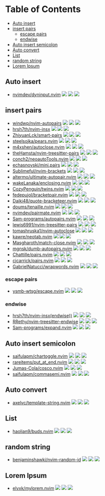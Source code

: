 # Table of Contents

<!-- toc -->

- [Auto insert](#auto-insert)
- [insert pairs](#insert-pairs)
  * [escape pairs](#escape-pairs)
  * [endwise](#endwise)
- [Auto insert semicolon](#auto-insert-semicolon)
- [Auto convert](#auto-convert)
- [List](#list)
- [random string](#random-string)
- [Lorem Ipsum](#lorem-ipsum)

<!-- tocstop -->

## Auto insert

- [nvimdev/dyninput.nvim](https://github.com/nvimdev/dyninput.nvim) ![](https://img.shields.io/github/stars/nvimdev/dyninput.nvim) ![](https://img.shields.io/github/last-commit/nvimdev/dyninput.nvim) ![](https://img.shields.io/github/commit-activity/y/nvimdev/dyninput.nvim)

## insert pairs

- [windwp/nvim-autopairs](https://github.com/windwp/nvim-autopairs) ![](https://img.shields.io/github/stars/windwp/nvim-autopairs) ![](https://img.shields.io/github/last-commit/windwp/nvim-autopairs) ![](https://img.shields.io/github/commit-activity/y/windwp/nvim-autopairs)
- [hrsh7th/nvim-insx](https://github.com/hrsh7th/nvim-insx) ![](https://img.shields.io/github/stars/hrsh7th/nvim-insx) ![](https://img.shields.io/github/last-commit/hrsh7th/nvim-insx) ![](https://img.shields.io/github/commit-activity/y/hrsh7th/nvim-insx)
- [ZhiyuanLck/smart-pairs](https://github.com/ZhiyuanLck/smart-pairs) ![](https://img.shields.io/github/stars/ZhiyuanLck/smart-pairs) ![](https://img.shields.io/github/last-commit/ZhiyuanLck/smart-pairs) ![](https://img.shields.io/github/commit-activity/y/ZhiyuanLck/smart-pairs)
- [steelsojka/pears.nvim](https://github.com/steelsojka/pears.nvim) ![](https://img.shields.io/github/stars/steelsojka/pears.nvim) ![](https://img.shields.io/github/last-commit/steelsojka/pears.nvim) ![](https://img.shields.io/github/commit-activity/y/steelsojka/pears.nvim)
- [m4xshen/autoclose.nvim](https://github.com/m4xshen/autoclose.nvim) ![](https://img.shields.io/github/stars/m4xshen/autoclose.nvim) ![](https://img.shields.io/github/last-commit/m4xshen/autoclose.nvim) ![](https://img.shields.io/github/commit-activity/y/m4xshen/autoclose.nvim)
- [theHamsta/nvim-treesitter-pairs](https://github.com/theHamsta/nvim-treesitter-pairs) ![](https://img.shields.io/github/stars/theHamsta/nvim-treesitter-pairs) ![](https://img.shields.io/github/last-commit/theHamsta/nvim-treesitter-pairs) ![](https://img.shields.io/github/commit-activity/y/theHamsta/nvim-treesitter-pairs)
- [conch2/neoautoTools.nvim](https://github.com/conch2/neoautoTools.nvim) ![](https://img.shields.io/github/stars/conch2/neoautoTools.nvim) ![](https://img.shields.io/github/last-commit/conch2/neoautoTools.nvim) ![](https://img.shields.io/github/commit-activity/y/conch2/neoautoTools.nvim)
- [echasnovski/mini.pairs](https://github.com/echasnovski/mini.pairs) ![](https://img.shields.io/github/stars/echasnovski/mini.pairs) ![](https://img.shields.io/github/last-commit/echasnovski/mini.pairs) ![](https://img.shields.io/github/commit-activity/y/echasnovski/mini.pairs)
- [Sublimeful/nvim-brackets](https://github.com/Sublimeful/nvim-brackets) ![](https://img.shields.io/github/stars/Sublimeful/nvim-brackets) ![](https://img.shields.io/github/last-commit/Sublimeful/nvim-brackets) ![](https://img.shields.io/github/commit-activity/y/Sublimeful/nvim-brackets)
- [altermo/ultimate-autopair.nvim](https://github.com/altermo/ultimate-autopair.nvim) ![](https://img.shields.io/github/stars/altermo/ultimate-autopair.nvim) ![](https://img.shields.io/github/last-commit/altermo/ultimate-autopair.nvim) ![](https://img.shields.io/github/commit-activity/y/altermo/ultimate-autopair.nvim)
- [wakeLanaka/enclosing.nvim](https://github.com/wakeLanaka/enclosing.nvim) ![](https://img.shields.io/github/stars/wakeLanaka/enclosing.nvim) ![](https://img.shields.io/github/last-commit/wakeLanaka/enclosing.nvim) ![](https://img.shields.io/github/commit-activity/y/wakeLanaka/enclosing.nvim)
- [CozyPenguin/twins.nvim](https://github.com/CozyPenguin/twins.nvim) ![](https://img.shields.io/github/stars/CozyPenguin/twins.nvim) ![](https://img.shields.io/github/last-commit/CozyPenguin/twins.nvim) ![](https://img.shields.io/github/commit-activity/y/CozyPenguin/twins.nvim)
- [fedepujol/bracketpair.nvim](https://github.com/fedepujol/bracketpair.nvim) ![](https://img.shields.io/github/stars/fedepujol/bracketpair.nvim) ![](https://img.shields.io/github/last-commit/fedepujol/bracketpair.nvim) ![](https://img.shields.io/github/commit-activity/y/fedepujol/bracketpair.nvim)
- [Daiki48/quote-bracketeer.nvim](https://github.com/Daiki48/quote-bracketeer.nvim) ![](https://img.shields.io/github/stars/Daiki48/quote-bracketeer.nvim) ![](https://img.shields.io/github/last-commit/Daiki48/quote-bracketeer.nvim) ![](https://img.shields.io/github/commit-activity/y/Daiki48/quote-bracketeer.nvim)
- [doums/tenaille.nvim](https://github.com/doums/tenaille.nvim) ![](https://img.shields.io/github/stars/doums/tenaille.nvim) ![](https://img.shields.io/github/last-commit/doums/tenaille.nvim) ![](https://img.shields.io/github/commit-activity/y/doums/tenaille.nvim)
- [nvimdev/pairmate.nvim](https://github.com/nvimdev/pairmate.nvim) ![](https://img.shields.io/github/stars/nvimdev/pairmate.nvim) ![](https://img.shields.io/github/last-commit/nvimdev/pairmate.nvim) ![](https://img.shields.io/github/commit-activity/y/nvimdev/pairmate.nvim)
- [Sam-programs/autopairs.nvim](https://github.com/Sam-programs/autopairs.nvim) ![](https://img.shields.io/github/stars/Sam-programs/autopairs.nvim) ![](https://img.shields.io/github/last-commit/Sam-programs/autopairs.nvim) ![](https://img.shields.io/github/commit-activity/y/Sam-programs/autopairs.nvim)
- [lewis6991/nvim-treesitter-pairs](https://github.com/lewis6991/nvim-treesitter-pairs) ![](https://img.shields.io/github/stars/lewis6991/nvim-treesitter-pairs) ![](https://img.shields.io/github/last-commit/lewis6991/nvim-treesitter-pairs) ![](https://img.shields.io/github/commit-activity/y/lewis6991/nvim-treesitter-pairs)
- [tomashruska1/nvim-autoclose](https://github.com/tomashruska1/nvim-autoclose) ![](https://img.shields.io/github/stars/tomashruska1/nvim-autoclose) ![](https://img.shields.io/github/last-commit/tomashruska1/nvim-autoclose) ![](https://img.shields.io/github/commit-activity/y/tomashruska1/nvim-autoclose)
- [kawre/neotab.nvim](https://github.com/kawre/neotab.nvim) ![](https://img.shields.io/github/stars/kawre/neotab.nvim) ![](https://img.shields.io/github/last-commit/kawre/neotab.nvim) ![](https://img.shields.io/github/commit-activity/y/kawre/neotab.nvim)
- [Masgharoth/match-close.nvim](https://github.com/Masgharoth/match-close.nvim) ![](https://img.shields.io/github/stars/Masgharoth/match-close.nvim) ![](https://img.shields.io/github/last-commit/Masgharoth/match-close.nvim) ![](https://img.shields.io/github/commit-activity/y/Masgharoth/match-close.nvim)
- [mgnsk/dumb-autopairs.nvim](https://github.com/mgnsk/dumb-autopairs.nvim) ![](https://img.shields.io/github/stars/mgnsk/dumb-autopairs.nvim) ![](https://img.shields.io/github/last-commit/mgnsk/dumb-autopairs.nvim) ![](https://img.shields.io/github/commit-activity/y/mgnsk/dumb-autopairs.nvim)
- [Chattille/pairs.nvim](https://github.com/Chattille/pairs.nvim) ![](https://img.shields.io/github/stars/Chattille/pairs.nvim) ![](https://img.shields.io/github/last-commit/Chattille/pairs.nvim) ![](https://img.shields.io/github/commit-activity/y/Chattille/pairs.nvim)
- [cjcarrick/pairs.nvim](https://github.com/cjcarrick/pairs.nvim) ![](https://img.shields.io/github/stars/cjcarrick/pairs.nvim) ![](https://img.shields.io/github/last-commit/cjcarrick/pairs.nvim) ![](https://img.shields.io/github/commit-activity/y/cjcarrick/pairs.nvim)
- [GabrielNatucci/wrapwords.nvim](https://github.com/GabrielNatucci/wrapwords.nvim) ![](https://img.shields.io/github/stars/GabrielNatucci/wrapwords.nvim) ![](https://img.shields.io/github/last-commit/GabrielNatucci/wrapwords.nvim) ![](https://img.shields.io/github/commit-activity/y/GabrielNatucci/wrapwords.nvim)

### escape pairs

- [ysmb-wtsg/escape.nvim](https://github.com/ysmb-wtsg/escape.nvim) ![](https://img.shields.io/github/stars/ysmb-wtsg/escape.nvim) ![](https://img.shields.io/github/last-commit/ysmb-wtsg/escape.nvim) ![](https://img.shields.io/github/commit-activity/y/ysmb-wtsg/escape.nvim)

### endwise

- [hrsh7th/nvim-insx(endwise))](https://github.com/hrsh7th/nvim-insx) ![](https://img.shields.io/github/stars/hrsh7th/nvim-insx) ![](https://img.shields.io/github/last-commit/hrsh7th/nvim-insx) ![](https://img.shields.io/github/commit-activity/y/hrsh7th/nvim-insx)
- [RRethy/nvim-treesitter-endwise](https://github.com/RRethy/nvim-treesitter-endwise) ![](https://img.shields.io/github/stars/RRethy/nvim-treesitter-endwise) ![](https://img.shields.io/github/last-commit/RRethy/nvim-treesitter-endwise) ![](https://img.shields.io/github/commit-activity/y/RRethy/nvim-treesitter-endwise)
- [Sam-programs/expand.nvim](https://github.com/Sam-programs/expand.nvim) ![](https://img.shields.io/github/stars/Sam-programs/expand.nvim) ![](https://img.shields.io/github/last-commit/Sam-programs/expand.nvim) ![](https://img.shields.io/github/commit-activity/y/Sam-programs/expand.nvim)

## Auto insert semicolon

- [saifulapm/chartoggle.nvim](https://github.com/saifulapm/chartoggle.nvim) ![](https://img.shields.io/github/stars/saifulapm/chartoggle.nvim) ![](https://img.shields.io/github/last-commit/saifulapm/chartoggle.nvim) ![](https://img.shields.io/github/commit-activity/y/saifulapm/chartoggle.nvim)
- [rareitems/put_at_end.nvim](https://github.com/rareitems/put_at_end.nvim) ![](https://img.shields.io/github/stars/rareitems/put_at_end.nvim) ![](https://img.shields.io/github/last-commit/rareitems/put_at_end.nvim) ![](https://img.shields.io/github/commit-activity/y/rareitems/put_at_end.nvim)
- [Jumas-Cola/cosco.nvim](https://github.com/Jumas-Cola/cosco.nvim) ![](https://img.shields.io/github/stars/Jumas-Cola/cosco.nvim) ![](https://img.shields.io/github/last-commit/Jumas-Cola/cosco.nvim) ![](https://img.shields.io/github/commit-activity/y/Jumas-Cola/cosco.nvim)
- [saifulapm/commasemi.nvim](https://github.com/saifulapm/commasemi.nvim) ![](https://img.shields.io/github/stars/saifulapm/commasemi.nvim) ![](https://img.shields.io/github/last-commit/saifulapm/commasemi.nvim) ![](https://img.shields.io/github/commit-activity/y/saifulapm/commasemi.nvim)

## Auto convert

- [axelvc/template-string.nvim](https://github.com/axelvc/template-string.nvim) ![](https://img.shields.io/github/stars/axelvc/template-string.nvim) ![](https://img.shields.io/github/last-commit/axelvc/template-string.nvim) ![](https://img.shields.io/github/commit-activity/y/axelvc/template-string.nvim)

## List

- [haolian9/buds.nvim](https://github.com/haolian9/buds.nvim) ![](https://img.shields.io/github/stars/haolian9/buds.nvim) ![](https://img.shields.io/github/last-commit/haolian9/buds.nvim) ![](https://img.shields.io/github/commit-activity/y/haolian9/buds.nvim)

## random string

- [benjaminshawki/nvim-random-id](https://github.com/benjaminshawki/nvim-random-id) ![](https://img.shields.io/github/stars/benjaminshawki/nvim-random-id) ![](https://img.shields.io/github/last-commit/benjaminshawki/nvim-random-id) ![](https://img.shields.io/github/commit-activity/y/benjaminshawki/nvim-random-id)

## Lorem Ipsum

- [elvxk/mylorem.nvim](https://github.com/elvxk/mylorem.nvim) ![](https://img.shields.io/github/stars/elvxk/mylorem.nvim) ![](https://img.shields.io/github/last-commit/elvxk/mylorem.nvim) ![](https://img.shields.io/github/commit-activity/y/elvxk/mylorem.nvim)

